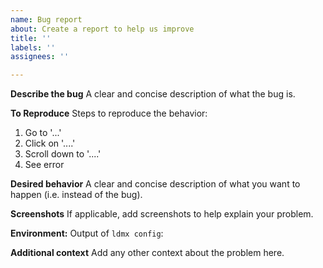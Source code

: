 ```yaml
---
name: Bug report
about: Create a report to help us improve
title: ''
labels: ''
assignees: ''

---
```


**Describe the bug**
A clear and concise description of what the bug is.

**To Reproduce**
Steps to reproduce the behavior:
1. Go to '...'
2. Click on '....'
3. Scroll down to '....'
4. See error

**Desired behavior**
A clear and concise description of what you want to happen (i.e. instead of the bug).

**Screenshots**
If applicable, add screenshots to help explain your problem.

**Environment:**
Output of `ldmx config`:

**Additional context**
Add any other context about the problem here.
